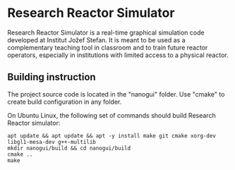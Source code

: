 # Research Reactor Simulator

Research Reactor Simulator is a real-time graphical simulation code developed at Institut Jožef Stefan. It is meant to be used as a complementary teaching tool in classroom and to train future reactor operators, especially in institutions with limited access to a physical reactor.

## Building instruction
The project source code is located in the "nanogui" folder.
Use "cmake" to create build configuration in any folder.

On Ubuntu Linux, the following set of commands should build Research Reactor simulator:
```
apt update && apt update && apt -y install make git cmake xorg-dev libgl1-mesa-dev g++-multilib
mkdir nanogui/build && cd nanogui/build
cmake ..
make
```